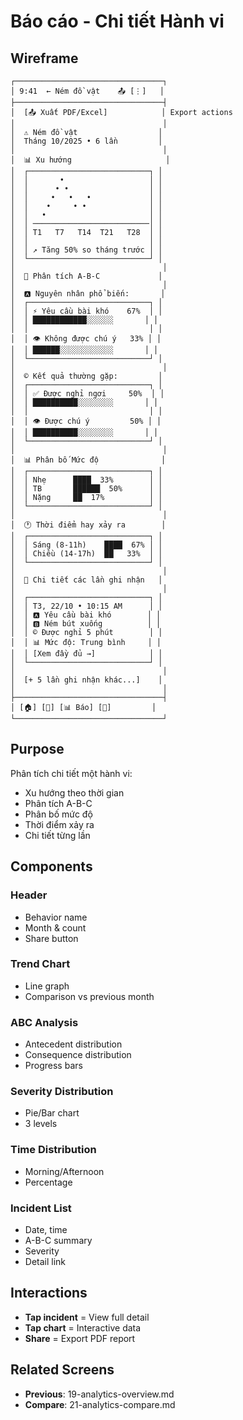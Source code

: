 # Báo cáo - Chi tiết Hành vi

## Wireframe

```
┌─────────────────────────────────┐
│ 9:41  ← Ném đồ vật    📤 [⋮]   │
├─────────────────────────────────┤
│  [📤 Xuất PDF/Excel]            │ Export actions
│                                 │
│  ⚠️ Ném đồ vật                  │
│  Tháng 10/2025 • 6 lần         │
│                                 │
│  📊 Xu hướng                     │
│  ┌───────────────────────────┐ │
│  │       •                   │ │
│  │      • •                  │ │
│  │     •   •   •             │ │
│  │    •     • •              │ │
│  │   •                       │ │
│  │ ──────────────────────────│ │
│  │ T1   T7   T14  T21   T28  │ │
│  │                           │ │
│  │ ↗️ Tăng 50% so tháng trước │ │
│  └───────────────────────────┘ │
│                                 │
│  🎯 Phân tích A-B-C             │
│                                 │
│  🅰️ Nguyên nhân phổ biến:       │
│  ┌───────────────────────────┐ │
│  │ ⚡ Yêu cầu bài khó    67%  │ │
│  │ ████████████░░░░░░       │ │
│  │                           │ │
│  │ 👁️ Không được chú ý   33% │ │
│  │ ██████░░░░░░░░░░░░       │ │
│  └───────────────────────────┘ │
│                                 │
│  ©️ Kết quả thường gặp:         │
│  ┌───────────────────────────┐ │
│  │ ✅ Được nghỉ ngơi     50%  │ │
│  │ ██████████░░░░░░░░       │ │
│  │                           │ │
│  │ 👁️ Được chú ý         50% │ │
│  │ ██████████░░░░░░░░       │ │
│  └───────────────────────────┘ │
│                                 │
│  📊 Phân bố Mức độ              │
│  ┌───────────────────────────┐ │
│  │ Nhẹ      ████  33%        │ │
│  │ TB       ██████  50%      │ │
│  │ Nặng     ██  17%          │ │
│  └───────────────────────────┘ │
│                                 │
│  🕐 Thời điểm hay xảy ra        │
│  ┌───────────────────────────┐ │
│  │ Sáng (8-11h)    ████  67% │ │
│  │ Chiều (14-17h)  ██   33%  │ │
│  └───────────────────────────┘ │
│                                 │
│  📝 Chi tiết các lần ghi nhận   │
│                                 │
│  ┌───────────────────────────┐ │
│  │ T3, 22/10 • 10:15 AM      │ │
│  │ 🅰️ Yêu cầu bài khó        │ │
│  │ 🅱️ Ném bút xuống          │ │
│  │ ©️ Được nghỉ 5 phút        │ │
│  │ 📊 Mức độ: Trung bình     │ │
│  │ [Xem đầy đủ →]            │ │
│  └───────────────────────────┘ │
│                                 │
│  [+ 5 lần ghi nhận khác...]    │
│                                 │
├─────────────────────────────────┤
│ [🏠] [📝] [📊 Báo] [👤]         │
└─────────────────────────────────┘
```

## Purpose

Phân tích chi tiết một hành vi:

- Xu hướng theo thời gian
- Phân tích A-B-C
- Phân bố mức độ
- Thời điểm xảy ra
- Chi tiết từng lần

## Components

### Header

- Behavior name
- Month & count
- Share button

### Trend Chart

- Line graph
- Comparison vs previous month

### ABC Analysis

- Antecedent distribution
- Consequence distribution
- Progress bars

### Severity Distribution

- Pie/Bar chart
- 3 levels

### Time Distribution

- Morning/Afternoon
- Percentage

### Incident List

- Date, time
- A-B-C summary
- Severity
- Detail link

## Interactions

- **Tap incident** = View full detail
- **Tap chart** = Interactive data
- **Share** = Export PDF report

## Related Screens

- **Previous**: 19-analytics-overview.md
- **Compare**: 21-analytics-compare.md
